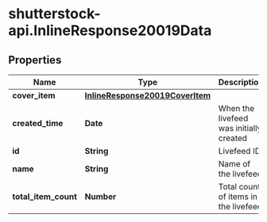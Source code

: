 # shutterstock-api.InlineResponse20019Data

## Properties
Name | Type | Description | Notes
------------ | ------------- | ------------- | -------------
**cover_item** | [**InlineResponse20019CoverItem**](InlineResponse20019CoverItem.md) |  | [optional] 
**created_time** | **Date** | When the livefeed was initially created | [optional] 
**id** | **String** | Livefeed ID | 
**name** | **String** | Name of the livefeed | 
**total_item_count** | **Number** | Total count of items in the livefeed | 


